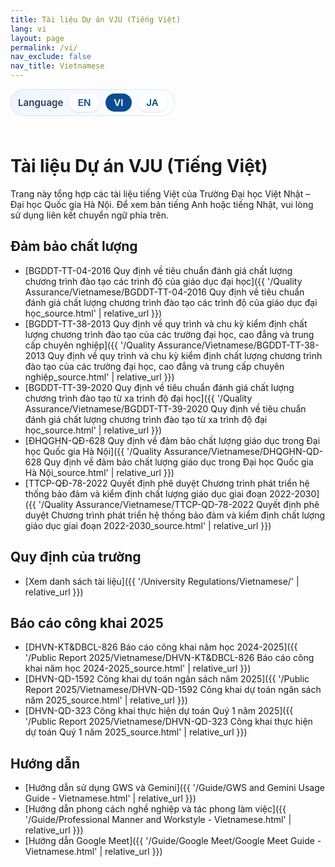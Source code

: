 ```yaml
---
title: Tài liệu Dự án VJU (Tiếng Việt)
lang: vi
layout: page
permalink: /vi/
nav_exclude: false
nav_title: Vietnamese
---
```


<style>
  .language-switcher {
    display: inline-flex;
    align-items: center;
    gap: 0.6rem;
    padding: 0.45rem 0.75rem;
    border-radius: 999px;
    background: linear-gradient(135deg, #eef4ff 0%, #ffffff 100%);
    box-shadow: inset 0 0 0 1px rgba(11, 77, 145, 0.12);
    margin: 0 0 1.5rem;
    font-size: 0.95rem;
  }

  .language-switcher span {
    font-weight: 600;
    color: #2d3e52;
  }

  .language-switcher a,
  .language-switcher strong {
    padding: 0.3rem 0.85rem;
    border-radius: 999px;
    text-decoration: none;
    font-weight: 600;
  }

  .language-switcher a {
    color: #0b4d91;
    background: #ffffff;
    box-shadow: 0 1px 3px rgba(11, 77, 145, 0.15);
    transition: background 0.15s ease, color 0.15s ease, box-shadow 0.15s ease;
  }

  .language-switcher a:hover,
  .language-switcher a:focus-visible {
    background: #0b4d91;
    color: #ffffff;
    box-shadow: 0 4px 10px rgba(11, 77, 145, 0.2);
  }

  .language-switcher strong {
    color: #ffffff;
    background: #0b4d91;
  }
</style>

<div class="language-switcher" role="navigation" aria-label="Chuyển đổi ngôn ngữ">
  <span>Language</span>
  <a href="{{ '/' | relative_url }}">EN</a>
  <strong>VI</strong>
  <a href="{{ '/ja/' | relative_url }}">JA</a>
</div>

# Tài liệu Dự án VJU (Tiếng Việt)

Trang này tổng hợp các tài liệu tiếng Việt của Trường Đại học Việt Nhật – Đại học Quốc gia Hà Nội. Để xem bản tiếng Anh hoặc tiếng Nhật, vui lòng sử dụng liên kết chuyển ngữ phía trên.

## Đảm bảo chất lượng

- [BGDDT-TT-04-2016 Quy định về tiêu chuẩn đánh giá chất lượng chương trình đào tạo các trình độ của giáo dục đại học]({{ '/Quality Assurance/Vietnamese/BGDDT-TT-04-2016 Quy định về tiêu chuẩn đánh giá chất lượng chương trình đào tạo các trình độ của giáo dục đại học_source.html' | relative_url }})
- [BGDDT-TT-38-2013 Quy định về quy trình và chu kỳ kiểm định chất lượng chương trình đào tạo của các trường đại học, cao đẳng và trung cấp chuyên nghiệp]({{ '/Quality Assurance/Vietnamese/BGDDT-TT-38-2013 Quy định về quy trình và chu kỳ kiểm định chất lượng chương trình đào tạo của các trường đại học, cao đẳng và trung cấp chuyên nghiệp_source.html' | relative_url }})
- [BGDDT-TT-39-2020 Quy định về tiêu chuẩn đánh giá chất lượng chương trình đào tạo từ xa trình độ đại học]({{ '/Quality Assurance/Vietnamese/BGDDT-TT-39-2020 Quy định về tiêu chuẩn đánh giá chất lượng chương trình đào tạo từ xa trình độ đại học_source.html' | relative_url }})
- [ĐHQGHN-QĐ-628 Quy định về đảm bảo chất lượng giáo dục trong Đại học Quốc gia Hà Nội]({{ '/Quality Assurance/Vietnamese/DHQGHN-QD-628 Quy định về đảm bảo chất lượng giáo dục trong Đại học Quốc gia Hà Nội_source.html' | relative_url }})
- [TTCP-QĐ-78-2022 Quyết định phê duyệt Chương trình phát triển hệ thống bảo đảm và kiểm định chất lượng giáo dục giai đoạn 2022-2030]({{ '/Quality Assurance/Vietnamese/TTCP-QD-78-2022 Quyết định phê duyệt Chương trình phát triển hệ thống bảo đảm và kiểm định chất lượng giáo dục giai đoạn 2022-2030_source.html' | relative_url }})

## Quy định của trường

- [Xem danh sách tài liệu]({{ '/University Regulations/Vietnamese/' | relative_url }})

## Báo cáo công khai 2025

- [DHVN-KT&DBCL-826 Báo cáo công khai năm học 2024-2025]({{ '/Public Report 2025/Vietnamese/DHVN-KT&DBCL-826 Báo cáo công khai năm học 2024-2025_source.html' | relative_url }})
- [DHVN-QD-1592 Công khai dự toán ngân sách năm 2025]({{ '/Public Report 2025/Vietnamese/DHVN-QD-1592 Công khai dự toán ngân sách năm 2025_source.html' | relative_url }})
- [DHVN-QD-323 Công khai thực hiện dự toán Quý 1 năm 2025]({{ '/Public Report 2025/Vietnamese/DHVN-QD-323 Công khai thực hiện dự toán Quý 1 năm 2025_source.html' | relative_url }})

## Hướng dẫn

- [Hướng dẫn sử dụng GWS và Gemini]({{ '/Guide/GWS and Gemini Usage Guide - Vietnamese.html' | relative_url }})
- [Hướng dẫn phong cách nghề nghiệp và tác phong làm việc]({{ '/Guide/Professional Manner and Workstyle - Vietnamese.html' | relative_url }})
- [Hướng dẫn Google Meet]({{ '/Guide/Google Meet/Google Meet Guide - Vietnamese.html' | relative_url }})
